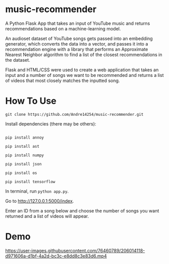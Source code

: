# music-recommender
A Python Flask App that takes an input of YouTube music and returns recommendations based on a machine-learning model.

An audioset dataset of YouTube songs gets passed into an embedding generator, which converts the data into a vector, and passes it into a recommendation engine with a library that performs an Approximate Nearest Neighbor algorithm to find a list of the closest recommendations in the dataset.

Flask and HTML/CSS were used to create a web application that takes an input and a number of songs we want to be recommended and returns a list of videos that most closely matches the inputted song.

# How To Use

```git clone https://github.com/Andre14254/music-recommender.git```

Install dependencies (there may be others):

```pip install Flask

pip install annoy

pip install ast

pip install numpy

pip install json

pip install os

pip install tensorflow

```

In terminal, run `python app.py`.

Go to http://127.0.0.1:5000/index.

Enter an ID from a song below and choose the number of songs you want returned and a list of videos will appear.

# Demo

https://user-images.githubusercontent.com/76460789/206014118-d971606a-d1bf-4a2d-bc3c-e8dd8c3e83d6.mp4

